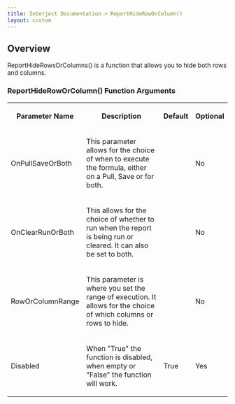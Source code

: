 ```yaml
---
title: Interject Documentation > ReportHideRowOrColumn()
layout: custom
---
```

##  Overview

ReportHideRowsOrColumns() is a function that allows you to hide both rows and
columns.

###  ReportHideRowOrColumn() Function Arguments  
  
<table>  
<tr>  
<th>

Parameter Name

</th>  
<th>

Description

</th>  
<th>

Default

</th>  
<th>

Optional

</th> </tr>  
<tr>  
<td>

OnPullSaveOrBoth

</td>  
<td>

This parameter allows for the choice of when to execute the formula, either on
a Pull, Save or for both.

</td>  
<td>

  

</td>  
<td>

No

</td> </tr>  
<tr>  
<td>

OnClearRunOrBoth

</td>  
<td>

This allows for the choice of whether to run when the report is being run or
cleared. It can also be set to both.

</td>  
<td>

  

</td>  
<td>

No

</td> </tr>  
<tr>  
<td>

RowOrColumnRange

</td>  
<td>

This parameter is where you set the range of execution. It allows for the
choice of which columns or rows to hide.

</td>  
<td>

  

</td>  
<td>

No

</td> </tr>  
<tr>  
<td>

Disabled

</td>  
<td>

When "True" the function is disabled, when empty or "False" the function will
work.

</td>  
<td>

True

</td>  
<td>

Yes

</td> </tr> </table>

